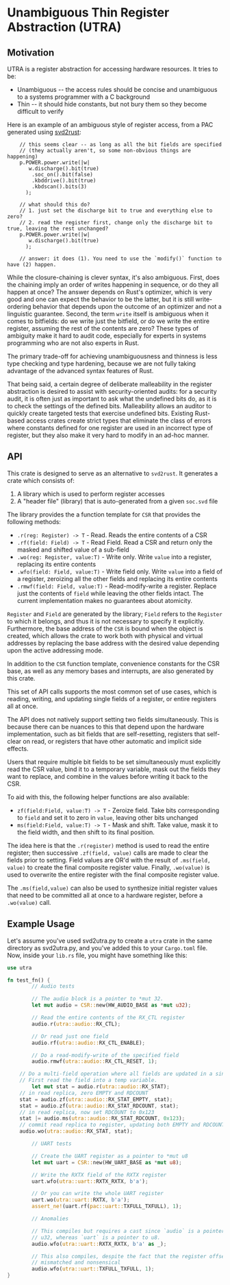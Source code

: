 # Unambiguous Thin Register Abstraction (UTRA)

## Motivation

UTRA is a register abstraction for accessing hardware resources. It tries to be:

* Unambiguous -- the access rules should be concise and unambiguous to a systems programmer with a C background
* Thin -- it should hide constants, but not bury them so they become difficult to verify

Here is an example of an ambiguous style of register access, from a
PAC generated using [svd2rust](https://crates.io/crates/svd2rust):

```
    // this seems clear -- as long as all the bit fields are specified
    // (they actually aren't, so some non-obvious things are happening)
    p.POWER.power.write(|w|
       w.discharge().bit(true)
        .soc_on().bit(false)
        .kbddrive().bit(true)
        .kbdscan().bits(3)
      );

    // what should this do?
    // 1. just set the discharge bit to true and everything else to zero?
    // 2. read the register first, change only the discharge bit to true, leaving the rest unchanged?
    p.POWER.power.write(|w|
       w.discharge().bit(true)
      );

    // answer: it does (1). You need to use the `modify()` function to have (2) happen.

```

While the closure-chaining is clever syntax, it's also ambiguous.
First, does the chaining imply an order of writes happening in
sequence, or do they all happen at once? The answer depends on Rust's
optimizer, which is very good and one can expect the behavior to be
the latter, but it is still write-ordering behavior that depends upon
the outcome of an optimizer and not a linguistic guarantee. Second,
the term `write` itself is ambiguous when it comes to bitfields: do we
write just the bitfield, or do we write the entire register, assuming
the rest of the contents are zero? These types of ambiguity make it
hard to audit code, especially for experts in systems programming
who are not also experts in Rust.

The primary trade-off for achieving unambiguousness and thinness is less
type checking and type hardening, because we are not fully taking
advantage of the advanced syntax features of Rust.

That being said, a certain degree of deliberate malleability in the
register abstraction is desired to assist with security-oriented
audits: for a security audit, it is often just as important to ask
what the undefined bits do, as it is to check the settings of the
defined bits. Malleability allows an auditor to quickly create targeted
tests that exercise undefined bits. Existing Rust-based access crates
create strict types that eliminate the class of errors where constants
defined for one register are used in an incorrect type of register,
but they also make it very hard to modify in an ad-hoc manner.

## API

This crate is designed to serve as an alternative to `svd2rust`. It generates
a crate which consists of:

1. A library which is used to perform register accesses
2. A "header file" (library) that is auto-generated from a given `soc.svd` file

The library provides the a function template for `CSR` that provides the following
methods:

* `.r(reg: Register) -> T` - Read. Reads the entire contents of a CSR
* `.rf(field: Field) -> T` - Read Field. Read a CSR and return only the masked and shifted value of a sub-field
* `.wo(reg: Register, value:T)` - Write only. Write `value` into a register, replacing its entire contents
* `.wfo(field: Field, value:T)` - Write field only. Write `value` into a field of a register, zeroizing all the other fields and replacing its entire contents
* `.rmwf(field: Field, value:T)` - Read-modify-write a register. Replace just the contents of `field` while leaving the other fields intact. The current implementation makes no guarantees about atomicity.

`Register` and `Field` are generated by the library; `Field` refers to
the `Register` to which it belongs, and thus it is not necessary to
specify it explicitly. Furthermore, the base address of the `CSR` is
bound when the object is created, which allows the crate to work both
with physical and virtual addresses by replacing the base address with
the desired value depending upon the active addressing mode.

In addition to the `CSR` function template, convenience constants for
the CSR base, as well as any memory bases and interrupts, are also
generated by this crate.

This set of API calls supports the most common set of use cases, which
is reading, writing, and updating single fields of a register, or
entire registers all at once.

The API does not natively support setting two fields
simultaneously. This is because there can be nuances to this that
depend upon the hardware implementation, such as bit fields that are
self-resetting, registers that self-clear on read, or registers that
have other automatic and implicit side effects.

Users that require multiple bit fields to be set simultaneously must
explicitly read the CSR value, bind it to a temporary variable, mask
out the fields they want to replace, and combine in the values before
writing it back to the CSR.

To aid with this, the following helper functions are also available:

* `zf(field:Field, value:T) -> T` - Zeroize field. Take bits corresponding to `field` and set it to zero in `value`, leaving other bits unchanged
* `ms(field:Field, value:T) -> T` - Mask and shift. Take value, mask it to the field width, and then shift to its final position.

The idea here is that the `.r(register)` method is used to read the
entire register; then successive `.zf(field, value)` calls are made to
clear the fields prior to setting. Field values are OR'd with the
result of `.ms(field, value)` to create the final composite register
value.  Finally, `.wo(value)` is used to overwrite the entire
register with the final composite register value.

The `.ms(field,value)` can also be used to synthesize initial register
values that need to be committed all at once to a hardware register,
before a `.wo(value)` call.

## Example Usage

Let's assume you've used svd2utra.py to create a `utra` crate in the
same directory as svd2utra.py, and you've added this to your `Cargo.toml` file.
Now, inside your `lib.rs` file, you might have something like this:

```Rust
use utra

fn test_fn() {
        // Audio tests

        // The audio block is a pointer to *mut 32.
        let mut audio = CSR::new(HW_AUDIO_BASE as *mut u32);

        // Read the entire contents of the RX_CTL register
        audio.r(utra::audio::RX_CTL);

        // Or read just one field
        audio.rf(utra::audio::RX_CTL_ENABLE);

        // Do a read-modify-write of the specified field
        audio.rmwf(utra::audio::RX_CTL_RESET, 1);

	// Do a multi-field operation where all fields are updated in a single write.
	// First read the field into a temp variable.
        let mut stat = audio.r(utra::audio::RX_STAT);
	// in read replica, zero EMPTY and RDCOUNT
	stat = audio.zf(utra::audio::RX_STAT_EMPTY, stat);
	stat = audio.zf(utra::audio::RX_STAT_RDCOUNT, stat);
	// in read replica, now set RDCOUNT to 0x123
	stat |= audio.ms(utra::audio::RX_STAT_RDCOUNT, 0x123);
	// commit read replica to register, updating both EMPTY and RDCOUNT in a single write
	audio.wo(utra::audio::RX_STAT, stat);

        // UART tests

        // Create the UART register as a pointer to *mut u8
        let mut uart = CSR::new(HW_UART_BASE as *mut u8);

        // Write the RXTX field of the RXTX register
        uart.wfo(utra::uart::RXTX_RXTX, b'a');

        // Or you can write the whole UART register
        uart.wo(utra::uart::RXTX, b'a');
        assert_ne!(uart.rf(pac::uart::TXFULL_TXFULL), 1);

        // Anomalies

        // This compiles but requires a cast since `audio` is a pointer to
        // u32, whereas `uart` is a pointer to u8.
        audio.wfo(utra::uart::RXTX_RXTX, b'a' as _);

        // This also compiles, despite the fact that the register offset is
        // mismatched and nonsensical
        audio.wfo(utra::uart::TXFULL_TXFULL, 1);
}

```